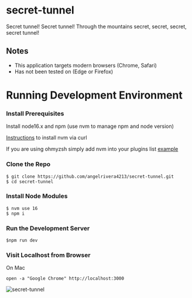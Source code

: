 # secret-tunnel
Secret tunnel! Secret tunnel! Through the mountains secret, secret, secret, secret tunnel!


## Notes
- This application targets modern browsers (Chrome, Safari)
- Has not been tested on (Edge or Firefox)


# Running Development Environment

### Install Prerequisites
Install node16.x and npm (use nvm to manage npm and node version)

[Instructions](https://github.com/nvm-sh/nvm#install--update-script) to install nvm via curl

If you are using ohmyzsh simply add nvm into your plugins list [example](https://github.com/ohmyzsh/ohmyzsh/tree/master/plugins/nvm#nvm-plugin)

### Clone the Repo
```
$ git clone https://github.com/angelrivera4213/secret-tunnel.git
$ cd secret-tunnel
```

### Install Node Modules
```
$ nvm use 16
$ npm i
```

### Run the Development Server

```
$npm run dev
```

### Visit Localhost from Browser

On Mac
```
open -a "Google Chrome" http://localhost:3000
```

![secret-tunnel](https://user-images.githubusercontent.com/30299114/153274704-15d14b1a-a7f7-4af8-8c20-23ce8f13b9cb.gif)
